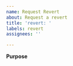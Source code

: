 ```yaml
---
name: Request Revert 
about: Request a revert
title: 'revert: '
labels: revert
assignees: ''

---
```


**Purpose**
<!-- Where do you need a revert (please explain) ? -->
